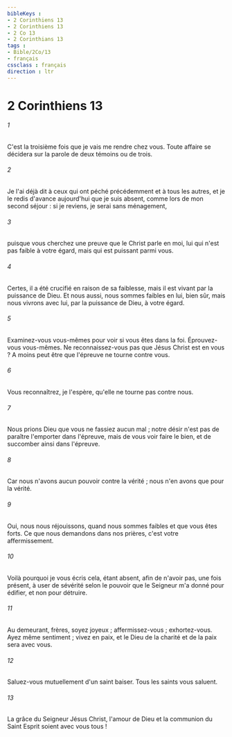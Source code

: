 ```yaml
---
bibleKeys : 
- 2 Corinthiens 13
- 2 Corinthiens 13
- 2 Co 13
- 2 Corinthians 13
tags : 
- Bible/2Co/13
- français
cssclass : français
direction : ltr
---
```


# 2 Corinthiens 13

###### 1
C'est la troisième fois que je vais me rendre chez vous. Toute affaire se décidera sur la parole de deux témoins ou de trois. 
###### 2
Je l'ai déjà dit à ceux qui ont péché précédemment et à tous les autres, et je le redis d'avance aujourd'hui que je suis absent, comme lors de mon second séjour : si je reviens, je serai sans ménagement, 
###### 3
puisque vous cherchez une preuve que le Christ parle en moi, lui qui n'est pas faible à votre égard, mais qui est puissant parmi vous. 
###### 4
Certes, il a été crucifié en raison de sa faiblesse, mais il est vivant par la puissance de Dieu. Et nous aussi, nous sommes faibles en lui, bien sûr, mais nous vivrons avec lui, par la puissance de Dieu, à votre égard. 
###### 5
Examinez-vous vous-mêmes pour voir si vous êtes dans la foi. Éprouvez-vous vous-mêmes. Ne reconnaissez-vous pas que Jésus Christ est en vous ? A moins peut être que l'épreuve ne tourne contre vous. 
###### 6
Vous reconnaîtrez, je l'espère, qu'elle ne tourne pas contre nous. 
###### 7
Nous prions Dieu que vous ne fassiez aucun mal ; notre désir n'est pas de paraître l'emporter dans l'épreuve, mais de vous voir faire le bien, et de succomber ainsi dans l'épreuve. 
###### 8
Car nous n'avons aucun pouvoir contre la vérité ; nous n'en avons que pour la vérité. 
###### 9
Oui, nous nous réjouissons, quand nous sommes faibles et que vous êtes forts. Ce que nous demandons dans nos prières, c'est votre affermissement. 
###### 10
Voilà pourquoi je vous écris cela, étant absent, afin de n'avoir pas, une fois présent, à user de sévérité selon le pouvoir que le Seigneur m'a donné pour édifier, et non pour détruire. 
###### 11
Au demeurant, frères, soyez joyeux ; affermissez-vous ; exhortez-vous. Ayez même sentiment ; vivez en paix, et le Dieu de la charité et de la paix sera avec vous. 
###### 12
Saluez-vous mutuellement d'un saint baiser. Tous les saints vous saluent. 
###### 13
La grâce du Seigneur Jésus Christ, l'amour de Dieu et la communion du Saint Esprit soient avec vous tous ! 
